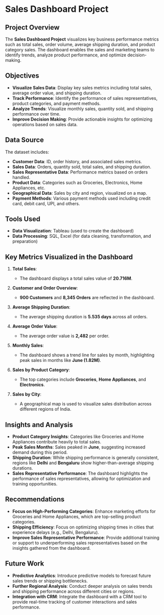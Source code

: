 # Sales Dashboard Project

## Project Overview

The **Sales Dashboard Project** visualizes key business performance metrics such as total sales, order volume, average shipping duration, and product category sales. The dashboard enables the sales and marketing teams to identify trends, analyze product performance, and optimize decision-making.

## Objectives

- **Visualize Sales Data**: Display key sales metrics including total sales, average order value, and shipping duration.
- **Track Performance**: Identify the performance of sales representatives, product categories, and payment methods.
- **Analyze Trends**: Visualize monthly sales, quantity sold, and shipping performance over time.
- **Improve Decision Making**: Provide actionable insights for optimizing operations based on sales data.

## Data Source

The dataset includes:
- **Customer Data**: ID, order history, and associated sales metrics.
- **Sales Data**: Orders, quantity sold, total sales, and shipping duration.
- **Sales Representative Data**: Performance metrics based on orders handled.
- **Product Data**: Categories such as Groceries, Electronics, Home Appliances, etc.
- **Geographical Data**: Sales by city and region, visualized on a map.
- **Payment Methods**: Various payment methods used including credit card, debit card, UPI, and others.

## Tools Used

- **Data Visualization**: Tableau (used to create the dashboard)
- **Data Processing**: SQL, Excel (for data cleaning, transformation, and preparation)

## Key Metrics Visualized in the Dashboard

1. **Total Sales**: 
   - The dashboard displays a total sales value of **20.716M**.
   
2. **Customer and Order Overview**: 
   - **900 Customers** and **8,345 Orders** are reflected in the dashboard.
   
3. **Average Shipping Duration**: 
   - The average shipping duration is **5.535 days** across all orders.
   
4. **Average Order Value**: 
   - The average order value is **2,482** per order.
   
5. **Monthly Sales**: 
   - The dashboard shows a trend line for sales by month, highlighting peak sales in months like **June (1.82M)**.
   
6. **Sales by Product Category**: 
   - The top categories include **Groceries**, **Home Appliances**, and **Electronics**.
   
7. **Sales by City**: 
   - A geographical map is used to visualize sales distribution across different regions of India.

## Insights and Analysis

- **Product Category Insights**: Categories like Groceries and Home Appliances contribute heavily to total sales.
- **Peak Sales Months**: Sales peaked in **June**, suggesting increased demand during this period.
- **Shipping Duration**: While shipping performance is generally consistent, regions like **Delhi** and **Bengaluru** show higher-than-average shipping durations.
- **Sales Representative Performance**: The dashboard highlights the performance of sales representatives, allowing for optimization and training opportunities.

## Recommendations

- **Focus on High-Performing Categories**: Enhance marketing efforts for Groceries and Home Appliances, which are top-selling product categories.
- **Shipping Efficiency**: Focus on optimizing shipping times in cities that experience delays (e.g., Delhi, Bengaluru).
- **Improve Sales Representative Performance**: Provide additional training or support to underperforming sales representatives based on the insights gathered from the dashboard.

## Future Work

- **Predictive Analytics**: Introduce predictive models to forecast future sales trends or shipping bottlenecks.
- **Further Regional Analysis**: Conduct deeper analysis on sales trends and shipping performance across different cities or regions.
- **Integration with CRM**: Integrate the dashboard with a CRM tool to provide real-time tracking of customer interactions and sales performance.
